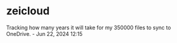 # zeicloud

Tracking how many years it will take for my 350000 files to sync to OneDrive. - Jun 22, 2024 12:15 
